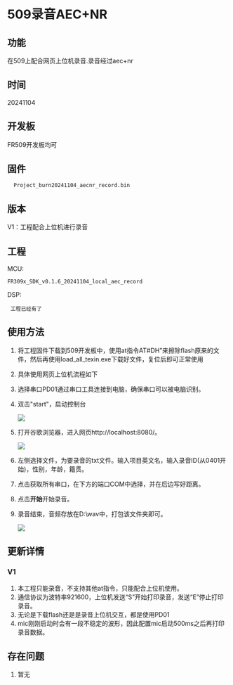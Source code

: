 # 509录音AEC+NR

## 功能
 在509上配合网页上位机录音.录音经过aec+nr

## 时间
20241104

## 开发板
FR509开发板均可

## 固件
      Project_burn20241104_aecnr_record.bin

## 版本
V1：工程配合上位机进行录音

## 工程

MCU:

```
FR309x_SDK_v0.1.6_20241104_local_aec_record
```

DSP: 

```
 工程已经有了
```




## 使用方法

1. 将工程固件下载到509开发板中，使用at指令AT#DH”来擦除flash原来的文件，然后再使用load_all_texin.exe下载好文件，复位后即可正常使用

2. 具体使用网页上位机流程如下

3. 选择串口PD01通过串口工具连接到电脑，确保串口可以被电脑识别。

4. 双击"start"，启动控制台

   ![](document/img/0.png)

5. 打开谷歌浏览器，进入网页http://localhost:8080/。

   ![](document/img/1.png)

6. 左侧选择文件，为要录音的txt文件。输入项目英文名，输入录音ID(从0401开始)，性别，年龄，籍贯。

7. 点击获取所有串口，在下方的端口COM中选择，并在后边写好距离。

8. 点击**开始**开始录音。

9. 录音结束，音频存放在D:\wav中，打包该文件夹即可。

   ![](document/img/2.png)

## 更新详情

### V1
1. 本工程只能录音，不支持其他at指令，只能配合上位机使用。
1. 通信协议为波特率921600，上位机发送“S”开始打印录音，发送“E”停止打印录音。
1. 无论是下载flash还是是录音上位机交互，都是使用PD01
1. mic刚刚启动时会有一段不稳定的波形，因此配置mic启动500ms之后再打印录音数据。

## 存在问题
  1. 暂无



